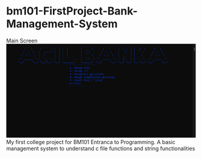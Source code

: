 # bm101-FirstProject-Bank-Management-System  
Main Screen  
![alt text](https://github.com/melihacil/bm101-FirstProject-Bank-Management-System/blob/066141badff69a2d66bbed9df86a5d4617b798d2/images/cprogram_main_menu.png)  
My first college project for BM101 Entranca to Programming. A basic management system to understand c file functions and string functionalities
